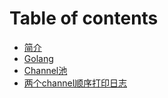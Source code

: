 # Table of contents

* [简介](README.md)
* [Golang](golang.md)
* [Channel池](<channel.md>)
* [两个channel顺序打印日志](liang-ge-channel-shun-xu-da-yin-ri-zhi.md)
